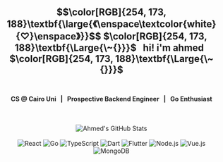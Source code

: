 <h2 align="center">
  $$\color[RGB]{254, 173, 188}\textbf{\large{《\enspace\textcolor{white}{♡}\enspace》}}$$
  $\color[RGB]{254, 173, 188}\textbf{\Large{\~{}}}$ &nbsp; hi! i'm ahmed &nbsp; $\color[RGB]{254, 173, 188}\textbf{\Large{\~{}}}$
  <br /><br />
</h2>
<h4 align="center">
  CS @ Cairo Uni &nbsp; | &nbsp; Prospective Backend Engineer &nbsp; | &nbsp; Go Enthusiast
</h4>
<br>
<p align="center">
  <img src="https://github-readme-stats.vercel.app/api?username=Pyrodash&theme=omni&show_icons=true" alt="Ahmed's GitHub Stats" />
  <br /><br />
  <img alt="React" src="https://img.shields.io/badge/-React-45b8d8?style=flat-square&logo=react&logoColor=white" />
  <img alt="Go" src="https://img.shields.io/badge/Go-00ADD8?style=flat-square&logo=go&logoColor=white" />
  <img alt="TypeScript" src="https://img.shields.io/badge/-TypeScript-007ACC?style=flat-square&logo=typescript&logoColor=white" />
  <img alt="Dart" src="https://img.shields.io/badge/Dart-0175C2?style=flat-square&logo=dart&logoColor=white" />
  <img alt="Flutter" src="https://img.shields.io/badge/Flutter-02569B?style=flat-square&logo=flutter&logoColor=white" />
  <img alt="Node.js" src="https://img.shields.io/badge/-Node.js-43853d?style=flat-square&logo=Node.js&logoColor=white" />
  <img alt="Vue.js" src="https://img.shields.io/badge/-Vue.js-349369?style=flat-square&logo=Vue.js&logoColor=white" />
  <img alt="MongoDB" src="https://img.shields.io/badge/-MongoDB-13aa52?style=flat-square&logo=mongodb&logoColor=white" />
</p>
<!--
<br /><br />
<p align="center">
  $\Huge{\textbf{<}}$
  <br><br><br>
  <b>
    My name is Ahmed, I'm studying Software Engineering at Cairo University. I am deeply passionate about backend engineering, and the art of constructing highly scalable applications. I also enjoy music and videogames, so I may dabble in some related projects here and there.
  </b>
  <br><br><br>
  $\Huge{\textbf{/>}}$
  <br>
</p>
-->
